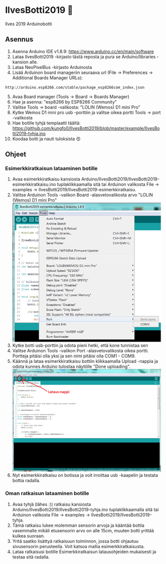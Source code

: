 # IlvesBotti2019 :robot:
Ilves 2019 Arduinobotti
## Asennus
1. Asenna Arduino IDE v1.8.9: https://www.arduino.cc/en/main/software
2. Lataa IlvesBotti2019 -kirjasto tästä reposta ja pura se Arduino/libraries -kansion alle.
3. Lataa NeoPixelBus -kirjasto Arduinosta
4. Lisää Arduinon board manageriin seuraava url (File -> Preferences -> Additional Boards Manager URLs):
```
http://arduino.esp8266.com/stable/package_esp8266com_index.json
```
5. Avaa Board manager (Tools -> Board -> Boards Manager)
6. Hae ja asenna: "esp8266 by ESP8266 Community"
7. Valitse Tools -> board -valikosta: "LOLIN (Wemos) D1 mini Pro"
8. Kytke Wemos D1 mini pro usb -porttiin ja valitse oikea portti Tools -> port -valikosta
9. Hae botille tyhjä templaatti täältä: https://github.com/kungfo0/IlvesBotti2019/blob/master/example/IlvesBotti2019-tyhja.ino
10. Koodaa botti ja nauti tuloksista :heart_eyes:

## Ohjeet
### Esimerkkiratkaisun lataaminen botille
1. Avaa esimerkkiratkaisu kansiosta Arduino/IlvesBotti2019/IlvesBotti2019-esimerkkiratkaisu.ino tuplaklikkaamalla sitä tai Arduinon valikosta File -> examples -> IlvesBotti2019/IlvesBotti2019-esimerkkiratkaisu.
2. Valitse Arduinon Tools -valikon Board -alasvetovalikosta arvo "LOLIN (Wemos) D1 mini Pro" ![Board](https://raw.githubusercontent.com/kungfo0/IlvesBotti2019/master/Arduino_tools.PNG)
3. Kytke botti usb-porttin ja odota pieni hetki, että kone tunnistaa sen
4. Valitse Arduinon Tools -valikon Port -alasvetovalikosta oikea portti. Portteja pitäisi olla yksi ja sen nimi pitäisi olla COM1 - COM9.
5. Käännä ja lataa esimerkkiratkaisu bottiin klikkaamalla Upload -nappia ja odota kunnes Arduino tulostaa näytölle "Done uploading". ![Sketsin lataus](https://raw.githubusercontent.com/kungfo0/IlvesBotti2019/master/Arduino_ruutu.PNG)
6. Nyt esimerkkiratkaisu on botissa ja voit irroittaa usb -kaapelin ja testata bottia radalla.

### Oman ratkaisun lataaminen botille
1. Avaa tyhjä (lähes :)) ratkaisu kansiosta Arduino/IlvesBotti2019/IlvesBotti2019-tyhja.ino tuplaklikkaamalla sitä tai Arduinon valikosta File -> examples -> IlvesBotti2019/IlvesBotti2019-tyhja.
2. Tämä ratkaisu lukee molemman sensorin arvoja ja kääntää bottia vasemmalle mikäli etusensorin arvo on alle 15cm, muuten botti yrittää kulkea suoraan.
3. Yritä saatko lisättyä ratkaisuun toiminnon, jossa botti ohjautuu sivusensorin perusteella. Voit katsoa mallia esimerkkiratkaisusta.
4. Lataa ratkaisusi botille Esimerkkiratkaisun latausohjeiden mukaisesti ja testaa sitä radalla.
